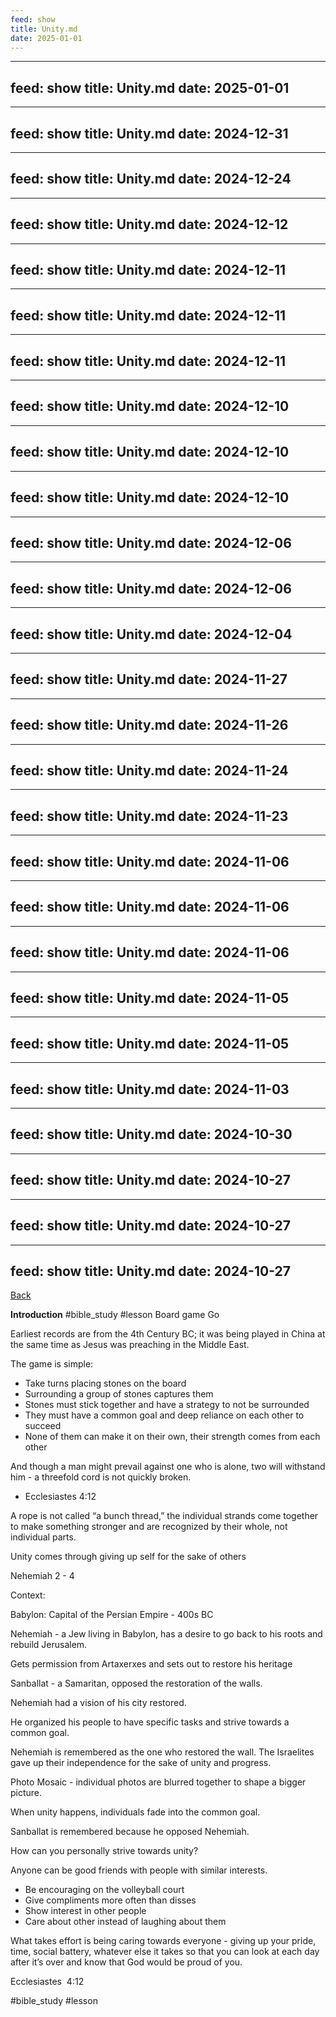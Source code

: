 ```yaml
---
feed: show
title: Unity.md
date: 2025-01-01
---
```

---
feed: show
title: Unity.md
date: 2025-01-01
---
---
feed: show
title: Unity.md
date: 2024-12-31
---
---
feed: show
title: Unity.md
date: 2024-12-24
---
---
feed: show
title: Unity.md
date: 2024-12-12
---
---
feed: show
title: Unity.md
date: 2024-12-11
---
---
feed: show
title: Unity.md
date: 2024-12-11
---
---
feed: show
title: Unity.md
date: 2024-12-11
---
---
feed: show
title: Unity.md
date: 2024-12-10
---
---
feed: show
title: Unity.md
date: 2024-12-10
---
---
feed: show
title: Unity.md
date: 2024-12-10
---
---
feed: show
title: Unity.md
date: 2024-12-06
---
---
feed: show
title: Unity.md
date: 2024-12-06
---
---
feed: show
title: Unity.md
date: 2024-12-04
---
---
feed: show
title: Unity.md
date: 2024-11-27
---
---
feed: show
title: Unity.md
date: 2024-11-26
---
---
feed: show
title: Unity.md
date: 2024-11-24
---
---
feed: show
title: Unity.md
date: 2024-11-23
---
---
feed: show
title: Unity.md
date: 2024-11-06
---
---
feed: show
title: Unity.md
date: 2024-11-06
---
---
feed: show
title: Unity.md
date: 2024-11-06
---
---
feed: show
title: Unity.md
date: 2024-11-05
---
---
feed: show
title: Unity.md
date: 2024-11-05
---
---
feed: show
title: Unity.md
date: 2024-11-03
---
---
feed: show
title: Unity.md
date: 2024-10-30
---
---
feed: show
title: Unity.md
date: 2024-10-27
---
---
feed: show
title: Unity.md
date: 2024-10-27
---
---
feed: show
title: Unity.md
date: 2024-10-27
---
[Back](./index.md)

**Introduction**
#bible_study #lesson 
Board game Go

Earliest records are from the 4th Century BC; it was being played in China at the same time as Jesus was preaching in the Middle East.

  

The game is simple: 

- Take turns placing stones on the board
- Surrounding a group of stones captures them
- Stones must stick together and have a strategy to not be surrounded
- They must have a common goal and deep reliance on each other to succeed
- None of them can make it on their own, their strength comes from each other

And though a man might prevail against one who is alone, two will withstand him - a threefold cord is not quickly broken. 
- Ecclesiastes 4:12

  
A rope is not called “a bunch thread,” the individual strands come together to make something stronger and are recognized by their whole, not individual parts. 

Unity comes through giving up self for the sake of others

Nehemiah 2 - 4

Context: 

Babylon: Capital of the Persian Empire - 400s BC

Nehemiah - a Jew living in Babylon, has a desire to go back to his roots and rebuild Jerusalem. 

Gets permission from Artaxerxes and sets out to restore his heritage

Sanballat - a Samaritan, opposed the restoration of the walls.


Nehemiah had a vision of his city restored.

He organized his people to have specific tasks and strive towards a common goal.

Nehemiah is remembered as the one who restored the wall. The Israelites gave up their independence for the sake of unity and progress.

  

Photo Mosaic - individual photos are blurred together to shape a bigger picture.

When unity happens, individuals fade into the common goal. 

Sanballat is remembered because he opposed Nehemiah. 


How can you personally strive towards unity?

Anyone can be good friends with people with similar interests.

- Be encouraging on the volleyball court
- Give compliments more often than disses
- Show interest in other people
- Care about other instead of laughing about them

What takes effort is being caring towards everyone - giving up your pride, time, social battery, whatever else it takes so that you can look at each day after it’s over and know that God would be proud of you.

Ecclesiastes  4:12

#bible_study 
#lesson 
